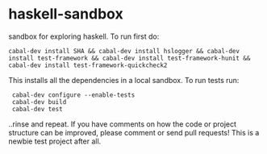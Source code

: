 haskell-sandbox
===============

sandbox for exploring haskell. To run first do:

	cabal-dev install SHA && cabal-dev install hslogger && cabal-dev install test-framework && cabal-dev install test-framework-hunit && cabal-dev install test-framework-quickcheck2

This installs all the dependencies in a local sandbox. To run tests run:

     cabal-dev configure --enable-tests
     cabal-dev build
     cabal-dev test

..rinse and repeat. If you have comments on how the code or project structure can be improved, please comment or send pull requests! This is a newbie test project after all.